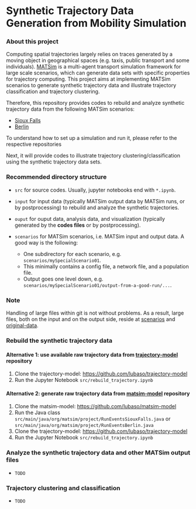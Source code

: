 # Synthetic Trajectory Data Generation from Mobility Simulation

### About this project
Computing spatial trajectories largely relies on traces generated by a moving object in geographical spaces (e.g. taxis, public transport and some individuals). [MATSim](https://matsim.org/) is a multi-agent transport simulation framework for large scale scenarios, which can generate data sets with specific properties for trajectory computing. This project aims at implementing MATSim scenarios to generate synthetic trajectory data and illustrate trajectory classification and trajectory clustering.

Therefore, this repository provides codes to rebuild and analyze synthetic trajectory data from the following MATSim scenarios:
- [Sioux Falls](https://github.com/matsim-org/matsim-libs/tree/master/examples/scenarios/siouxfalls-2014)
- [Berlin](https://github.com/matsim-scenarios/matsim-berlin)

To understand how to set up a simulation and run it, please refer to the respective repositories

Next, it will provide codes to illustrate trajectory clustering/classification using the synthetic trajectory data sets. 

### Recommended directory structure
* `src` for source codes. Usually, jupyter notebooks end with `*.ipynb`.
* `input` for input data (typically MATSim output data by MATSim runs, or by postprocessing) to rebuild and analyze the synthetic trajectories.
* `ouput` for ouput data, analysis data, and visualization (typically generated by the **codes files** or by postprocessing).


* `scenarios` for MATSim scenarios, i.e. MATSim input and output data.  A good way is the following:
  * One subdirectory for each scenario, e.g. `scenarios/mySpecialScenario01`.
  * This minimally contains a config file, a network file, and a population file.
  * Output goes one level down, e.g. `scenarios/mySpecialScenario01/output-from-a-good-run/...`.

### Note

Handling of large files within git is not without problems. As a result, large files, both on the input and on the output side, reside at [scenarios](https://drive.google.com/drive/folders/1Kt2SYL_bA1PIPoSjD1GAmznfhXixXX-M?usp=sharing) and [original-data](https://drive.google.com/drive/folders/1SJiGBydRR7oqegjmSKmWWHQ_FIxiKPu7?usp=sharing). 

### Rebuild the synthetic trajectory data

#### Alternative 1: use available raw trajectory data from [trajectory-model](https://github.com/lubaso/trajectory-model.git) repository
1. Clone the trajectory-model: https://github.com/lubaso/trajectory-model
2. Run the Jupyter Notebook `src/rebuild_trajectory.ipynb`

#### Alternative 2: generate raw trajectory data from [matsim-model](https://github.com/lubaso/matsim-model.git) repository
1. Clone the matsim-model: https://github.com/lubaso/matsim-model
2. Run the Java class `src/main/java/org/matsim/project/RunEventsSiouxFalls.java` or `src/main/java/org/matsim/project/RunEventsBerlin.java `
3. Clone the trajectory-model: https://github.com/lubaso/trajectory-model
4. Run the Jupyter Notebook `src/rebuild_trajectory.ipynb`

### Analyze the synthetic trajectory data and other MATSim output files 
* `TODO` 

### Trajectory clustering and classification
* `TODO` 
